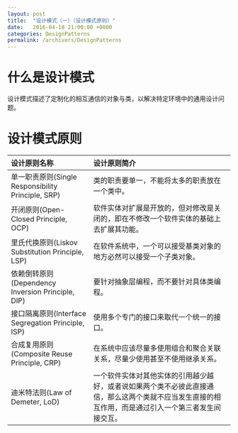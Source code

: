 ```yaml
---
layout: post
title:  "设计模式（一）（设计模式原则）"
date:   2016-04-18 21:00:00 +0800
categories: DesignPatterns
permalink: /archivers/DesignPatterns
---
```


# 什么是设计模式

设计模式描述了定制化的相互通信的对象与类，以解决特定环境中的通用设计问题。

# 设计模式原则

| 设计原则名称                                   | 设计原则简介                                   |
| :--------------------------------------- | :--------------------------------------- |
| 单一职责原则(Single Responsibility Principle, SRP) | 类的职责要单一，不能将太多的职责放在一个类中。                  |
| 开闭原则(Open-Closed Principle, OCP)         | 软件实体对扩展是开放的，但对修改是关闭的，即在不修改一个软件实体的基础上去扩展其功能。 |
| 里氏代换原则(Liskov Substitution Principle, LSP) | 在软件系统中，一个可以接受基类对象的地方必然可以接受一个子类对象。        |
| 依赖倒转原则(Dependency Inversion Principle, DIP) | 要针对抽象层编程，而不要针对具体类编程。                     |
| 接口隔离原则(Interface Segregation Principle, ISP) | 使用多个专门的接口来取代一个统一的接口。                     |
| 合成复用原则(Composite Reuse Principle, CRP)   | 在系统中应该尽量多使用组合和聚合关联关系，尽量少使用甚至不使用继承关系。     |
| 迪米特法则(Law of Demeter, LoD)               | 一个软件实体对其他实体的引用越少越好，或者说如果两个类不必彼此直接通信，那么这两个类就不应当发生直接的相互作用，而是通过引入一个第三者发生间接交互。 |
